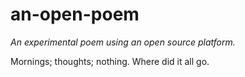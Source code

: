 # an-open-poem

*An experimental poem using an open source platform.*

Mornings; thoughts; nothing.
Where did it all go.
